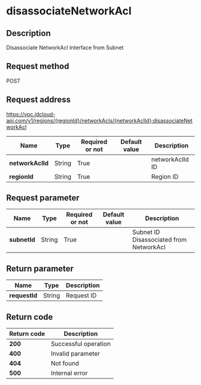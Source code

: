 # disassociateNetworkAcl


## Description
Disassociate NetworkAcl Interface from Subnet

## Request method
POST

## Request address
https://vpc.jdcloud-api.com/v1/regions/{regionId}/networkAcls/{networkAclId}:disassociateNetworkAcl

|Name|Type|Required or not|Default value|Description|
|---|---|---|---|---|
|**networkAclId**|String|True||networkAclId ID|
|**regionId**|String|True||Region ID|

## Request parameter
|Name|Type|Required or not|Default value|Description|
|---|---|---|---|---|
|**subnetId**|String|True||Subnet ID Disassociated from NetworkAcl|


## Return parameter
|Name|Type|Description|
|---|---|---|
|**requestId**|String|Request ID|



## Return code
|Return code|Description|
|---|---|
|**200**|Successful operation|
|**400**|Invalid parameter|
|**404**|Not found|
|**500**|Internal error|
